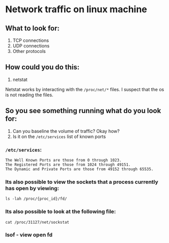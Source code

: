 # Network traffic on linux machine

## What to look for:

1. TCP connections 
1. UDP connections 
1. Other protocols 


## How could you do this:

1. netstat 

Netstat works by interacting with the `/proc/net/*` files. I suspect that the 
os is not reading the files.


## So you see something running what do you look for: 

1. Can you baseline the volume of traffic? Okay how? 
1. Is it on the `/etc/services` list of known ports

### `/etc/services`:

```
The Well Known Ports are those from 0 through 1023.
The Registered Ports are those from 1024 through 49151.
The Dynamic and Private Ports are those from 49152 through 65535.
```

### Its also possible to view the sockets that a process currently has open by viewing:

```
ls -lah /proc/{proc_id}/fd/
```


### Its also possible to look at the following file: 

```
cat /proc/31127/net/sockstat
```

### lsof - view open fd
